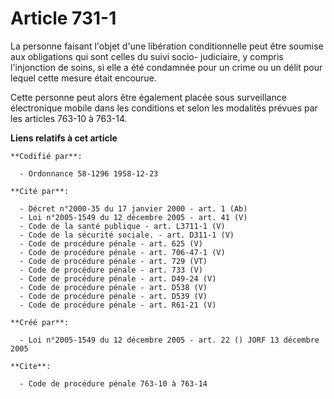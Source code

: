 # Article 731-1

La personne faisant l'objet d'une libération conditionnelle peut être soumise aux obligations qui sont celles du suivi socio-
judiciaire, y compris l'injonction de soins, si elle a été condamnée pour un crime ou un délit pour lequel cette mesure était
encourue.

Cette personne peut alors être également placée sous surveillance électronique mobile dans les conditions et selon les
modalités prévues par les articles 763-10 à 763-14.

**Liens relatifs à cet article**

	**Codifié par**:

	  - Ordonnance 58-1296 1958-12-23

	**Cité par**:

	  - Décret n°2000-35 du 17 janvier 2000 - art. 1 (Ab)
	  - Loi n°2005-1549 du 12 décembre 2005 - art. 41 (V)
	  - Code de la santé publique - art. L3711-1 (V)
	  - Code de la sécurité sociale. - art. D311-1 (V)
	  - Code de procédure pénale - art. 625 (V)
	  - Code de procédure pénale - art. 706-47-1 (V)
	  - Code de procédure pénale - art. 729 (VT)
	  - Code de procédure pénale - art. 733 (V)
	  - Code de procédure pénale - art. D49-24 (V)
	  - Code de procédure pénale - art. D538 (V)
	  - Code de procédure pénale - art. D539 (V)
	  - Code de procédure pénale - art. R61-21 (V)

	**Créé par**:

	  - Loi n°2005-1549 du 12 décembre 2005 - art. 22 () JORF 13 décembre 2005

	**Cite**:

	  - Code de procédure pénale 763-10 à 763-14
